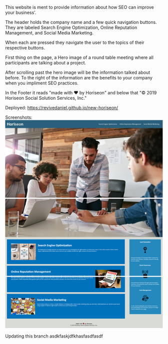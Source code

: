 This website is ment to provide information 
about how SEO can improve your business'.

The header holds the company name and 
a few quick navigation buttons. They are 
labeled Search Engine Optimization, 
Online Reputation Management, 
and Social Media Marketing.

When each are pressed they navigate 
the user to the topics of their respective buttons.

First thing on the page, a Hero image of a round 
table meeting where all participants are 
talking about a project.

After scrolling past the hero image 
will be the information talked about before. 
To the right of the information are the 
benefits to your company when you impliment SEO practices.

In the Footer it reads 
"made with ❤️ by Horiseon" 
and below that 
"&copy; 2019 Horiseon Social Solution Services, Inc."

Deployed:
https://revivedaniel.github.io/new-horiseon/

Screenshots:
![Screenshot 1](./assets/images/Screenshot1.PNG)
![Screenshot 2](./assets/images/Screenshot2.PNG)
![Screenshot 3](./assets/images/Screenshot3.PNG)

Updating this branch
asdkfaskjdfkhasfasdfasdf